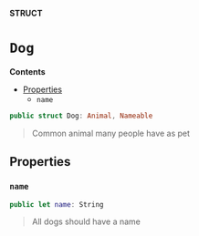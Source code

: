 **STRUCT**

# `Dog`

**Contents**

- [Properties](#properties)
  - `name`

```swift
public struct Dog: Animal, Nameable
```

> Common animal many people have as pet

## Properties
### `name`

```swift
public let name: String
```

> All dogs should have a name
